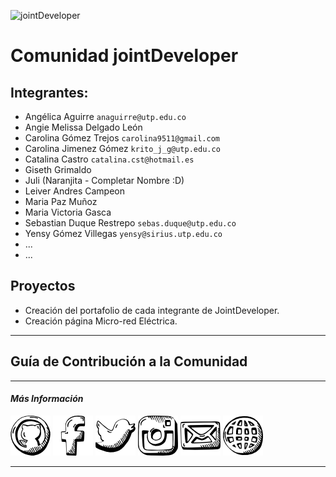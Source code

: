 ![jointDeveloper](https://raw.githubusercontent.com/jointDeveloper/Aprendizaje-Web/gh-pages/IMG/robot-logo.png)

# Comunidad jointDeveloper

## Integrantes:

* Angélica Aguirre `anaguirre@utp.edu.co`
* Angie Melissa Delgado León
* Carolina Gómez Trejos  `carolina9511@gmail.com`
* Carolina Jimenez Gómez `krito_j_g@utp.edu.co`
* Catalina Castro `catalina.cst@hotmail.es`
* Giseth Grimaldo
* Juli (Naranjita - Completar Nombre :D)
* Leiver Andres Campeon
* Maria Paz Muñoz
* Maria Victoria Gasca
* Sebastian Duque Restrepo `sebas.duque@utp.edu.co`
* Yensy Gómez Villegas `yensy@sirius.utp.edu.co`
* ...
* ...

## Proyectos
* Creación del portafolio de cada integrante de JointDeveloper.
* Creación página Micro-red Eléctrica.

___

## Guía de Contribución a la Comunidad

___
#### _Más Información_

<a href="https://github.com/jointDeveloper/"><img src="https://raw.githubusercontent.com/jointDeveloper/media/master/social-icon/github.png" alt="Github-jointDeveloper" /></a>
<a href="https://facebook.com/jointDeveloper/"><img src="https://raw.githubusercontent.com/jointDeveloper/media/master/social-icon/facebook.png" alt="Facebook-jointDeveloper" /></a>
<a href="https://twitter.com/jointdev"><img src="https://raw.githubusercontent.com/jointDeveloper/media/master/social-icon/twitter.png" alt="Twitter-jointDeveloper" /></a>
<a href="https://instagram.com/jointdeveloper/"><img src="https://raw.githubusercontent.com/jointDeveloper/media/master/social-icon/instagram.png" alt="Instagram-jointDeveloper" /></a>
<a href="mailto:developerjoint@gmail.com"><img src="https://raw.githubusercontent.com/jointDeveloper/media/master/social-icon/email.png" alt="E-mail-jointDeveloper" /></a>
<a href="https://jointdeveloper.github.io/Aprendizaje-Web/"><img src="https://raw.githubusercontent.com/jointDeveloper/media/master/social-icon/internet.png" alt="Web-jointDeveloper" /></a>
___
